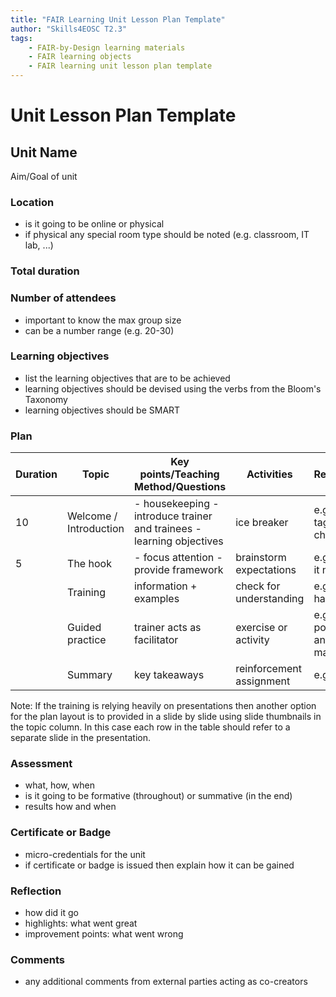 ```yaml
---
title: "FAIR Learning Unit Lesson Plan Template"
author: "Skills4EOSC T2.3"
tags: 
    - FAIR-by-Design learning materials
    - FAIR learning objects
    - FAIR learning unit lesson plan template
---
```


# Unit Lesson Plan Template

## Unit Name

Aim/Goal of unit

### Location
- is it going to be online or physical
- if physical any special room type should be noted (e.g. classroom, IT lab, ...)

### Total duration

### Number of attendees
- important to know the max group size
- can be a number range (e.g. 20-30)

### Learning objectives
- list the learning objectives that are to be achieved
- learning objectives should be devised using the verbs from the Bloom's Taxonomy
- learning objectives should be SMART

### Plan
| Duration | Topic                  | Key points/Teaching Method/Questions                                   | Activities               | Resources                  |
|----------|------------------------|------------------------------------------------------------------------|--------------------------|----------------------------|
| 10       | Welcome / Introduction | - housekeeping  - introduce trainer and trainees - learning objectives | ice breaker              | e.g. name tags, flip chart |
| 5        | The hook               | - focus attention - provide framework                                  | brainstorm expectations  | e.g. post-it notes         |
|          | Training               | information + examples                                                 | check for understanding  | e.g. pptx + handouts       |
|          | Guided practice        | trainer acts as facilitator                                            | exercise or activity    | e.g. posters and markers   |
|          | Summary                | key takeaways                                                          | reinforcement assignment | e.g. cards                 |

Note: If the training is relying heavily on presentations then another option for the plan layout is to provided in a slide by slide using slide thumbnails in the topic column. In this case each row in the table should refer to a separate slide in the presentation.


### Assessment
- what, how, when
- is it going to be formative (throughout) or summative (in the end)
- results how and when

### Certificate or Badge
- micro-credentials for the unit
- if certificate or badge is issued then explain how it can be gained

### Reflection
- how did it go
- highlights: what went great
- improvement points: what went wrong

### Comments
- any additional comments from external parties acting as co-creators
